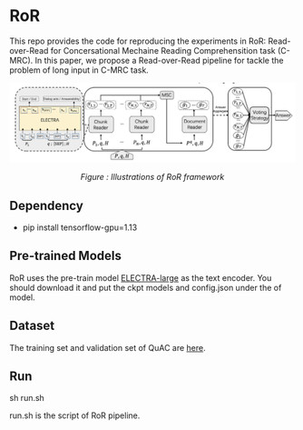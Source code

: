 # RoR

This repo provides the code for reproducing the experiments in RoR: Read-over-Read for Concersational Mechaine Reading Comprehensition task (C-MRC). In this paper, we propose a Read-over-Read pipeline for tackle the problem of long input in C-MRC task. 

<p align="center"><img src="/quac/quac.png" width=800></p>
<p align="center"><i>Figure : Illustrations of RoR framework</i></p>

## Dependency

- pip install tensorflow-gpu=1.13

## Pre-trained Models

RoR uses the pre-train model [ELECTRA-large](https://github.com/google-research/electra) as the text encoder. You should download it and put the ckpt models and config.json under the of model. 

## Dataset

The training set and validation set of QuAC are [here](https://quac.ai/).

## Run

sh run.sh

run.sh is the script of RoR pipeline. 
